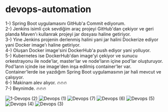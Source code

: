 # devops-automation

1-) Spring Boot uygulamasını GitHub'a Commit ediyorum. <br />
2-) Jenkins isimli çok sevdiğim araç projeyi GitHub'dan çekiyor ve geri planda Maven'ı kullanrak projeyi jar dosyası haline getiriyor.<br />
3-) Yine Jenkins projenin derlenmiş halini yani jar halini Dockerize ediyor yani Docker image'ı haline getiriyor.<br />
4-) Oluşan Docker image'sini DockerHub'a push ediyor yani yolluyor.<br />
5-) Kubernetes ise DockerHub'dan image'yi çekiyor ve sunucu orkestrayonu ile node'lar, master'lar ve node'ların içine pod'lar oluşturuyor. Pod'ların içinde ise image'den inşa edilmiş container'ler var.<br /> Container'lerde ise yazdığım Spring Boot uygulamasının jar hali mevcut ve çalışıyor.<br />
6-) Makinam alev alıyor. 🔥🔥🔥<br />
7-) Beynimde. 🔥🔥🔥<br />

![1-Devops (2)](https://github.com/huseyinaydin99/devops-automation/assets/16438043/5736da0d-b61e-43d5-9e2c-cd23a65b9347)
![Devops (1)](https://github.com/huseyinaydin99/devops-automation/assets/16438043/36063e0a-775b-4dfa-867b-c6ba262ffebc)
![Devops (7)](https://github.com/huseyinaydin99/devops-automation/assets/16438043/1bf55d78-8f43-4070-a79e-841d4b0a7a49)
![Devops (6)](https://github.com/huseyinaydin99/devops-automation/assets/16438043/4a2deea0-0b25-435a-bac7-8c9d60a4a139)
![Devops (5)](https://github.com/huseyinaydin99/devops-automation/assets/16438043/b9087b2d-e206-4d48-a543-207fbb403e40)
![Devops (4)](https://github.com/huseyinaydin99/devops-automation/assets/16438043/9d8eac01-8655-4d7b-9884-358f5a1d86c6)
![Devops (3)](https://github.com/huseyinaydin99/devops-automation/assets/16438043/6806e3b6-347b-4714-9e96-c38277eaea61)

